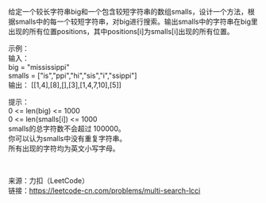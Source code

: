 给定一个较长字符串big和一个包含较短字符串的数组smalls，设计一个方法，根据smalls中的每一个较短字符串，对big进行搜索。输出smalls中的字符串在big里出现的所有位置positions，其中positions[i]为smalls[i]出现的所有位置。

示例：                        
输入：                   
big = "mississippi"                              
smalls = ["is","ppi","hi","sis","i","ssippi"]                                  
输出： [[1,4],[8],[],[3],[1,4,7,10],[5]]                             

提示：                       
0 <= len(big) <= 1000                                
0 <= len(smalls[i]) <= 1000                              
smalls的总字符数不会超过 100000。                                
你可以认为smalls中没有重复字符串。                                    
所有出现的字符均为英文小写字母。                   



​                              

来源：力扣（LeetCode）                                   
链接：https://leetcode-cn.com/problems/multi-search-lcci

